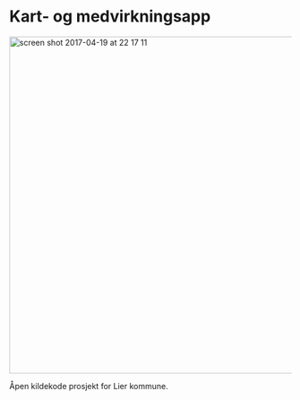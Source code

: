 # Kart- og medvirkningsapp

<img width="601" alt="screen shot 2017-04-19 at 22 17 11" src="https://cloud.githubusercontent.com/assets/2197944/25200268/fe11199e-254d-11e7-8835-a57e8ca7b7ca.png">

Åpen kildekode prosjekt for Lier kommune.
